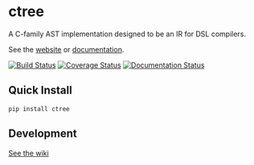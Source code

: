 ctree
=====

A C-family AST implementation designed to be an IR for DSL compilers.

See the [website](http://ucb-sejits.github.io/ctree/) or [documentation](https://ucb-sejits.github.com/ctree-docs/index.html).

[![Build Status](https://travis-ci.org/ucb-sejits/ctree.png?branch=master)](https://travis-ci.org/ucb-sejits/ctree)
[![Coverage Status](https://coveralls.io/repos/ucb-sejits/ctree/badge.png)](https://coveralls.io/r/ucb-sejits/ctree)
[![Documentation Status](https://readthedocs.org/projects/ctree/badge/?version=latest)](https://readthedocs.org/projects/ctree/?badge=latest)

Quick Install
-------------
```shell
pip install ctree
```

Development
-----------
[See the wiki](https://github.com/ucb-sejits/ctree/wiki)

